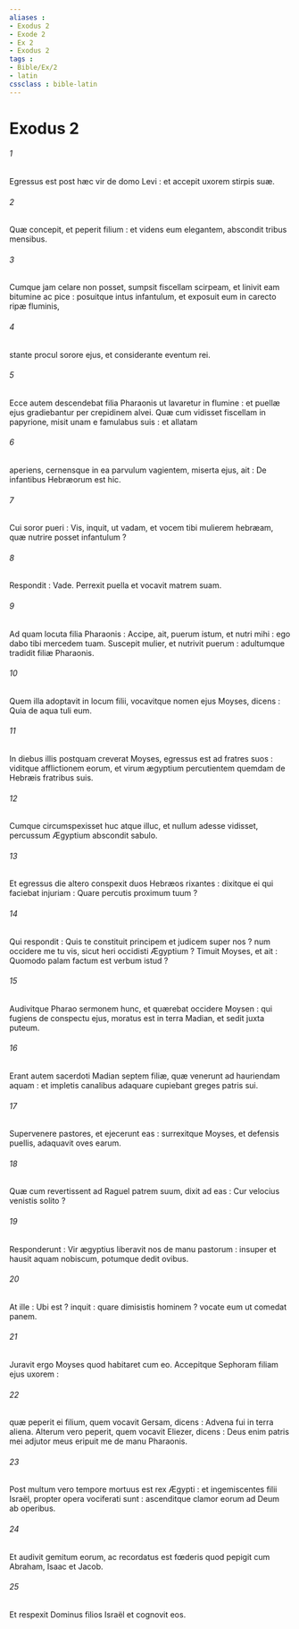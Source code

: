 ```yaml
---
aliases : 
- Exodus 2
- Exode 2
- Ex 2
- Exodus 2
tags : 
- Bible/Ex/2
- latin
cssclass : bible-latin
---
```


# Exodus 2

###### 1
Egressus est post hæc vir de domo Levi : et accepit uxorem stirpis suæ.
###### 2
Quæ concepit, et peperit filium : et videns eum elegantem, abscondit tribus mensibus.
###### 3
Cumque jam celare non posset, sumpsit fiscellam scirpeam, et linivit eam bitumine ac pice : posuitque intus infantulum, et exposuit eum in carecto ripæ fluminis,
###### 4
stante procul sorore ejus, et considerante eventum rei.
###### 5
Ecce autem descendebat filia Pharaonis ut lavaretur in flumine : et puellæ ejus gradiebantur per crepidinem alvei. Quæ cum vidisset fiscellam in papyrione, misit unam e famulabus suis : et allatam
###### 6
aperiens, cernensque in ea parvulum vagientem, miserta ejus, ait : De infantibus Hebræorum est hic.
###### 7
Cui soror pueri : Vis, inquit, ut vadam, et vocem tibi mulierem hebræam, quæ nutrire posset infantulum ?
###### 8
Respondit : Vade. Perrexit puella et vocavit matrem suam.
###### 9
Ad quam locuta filia Pharaonis : Accipe, ait, puerum istum, et nutri mihi : ego dabo tibi mercedem tuam. Suscepit mulier, et nutrivit puerum : adultumque tradidit filiæ Pharaonis.
###### 10
Quem illa adoptavit in locum filii, vocavitque nomen ejus Moyses, dicens : Quia de aqua tuli eum.
###### 11
In diebus illis postquam creverat Moyses, egressus est ad fratres suos : viditque afflictionem eorum, et virum ægyptium percutientem quemdam de Hebræis fratribus suis.
###### 12
Cumque circumspexisset huc atque illuc, et nullum adesse vidisset, percussum Ægyptium abscondit sabulo.
###### 13
Et egressus die altero conspexit duos Hebræos rixantes : dixitque ei qui faciebat injuriam : Quare percutis proximum tuum ?
###### 14
Qui respondit : Quis te constituit principem et judicem super nos ? num occidere me tu vis, sicut heri occidisti Ægyptium ? Timuit Moyses, et ait : Quomodo palam factum est verbum istud ?
###### 15
Audivitque Pharao sermonem hunc, et quærebat occidere Moysen : qui fugiens de conspectu ejus, moratus est in terra Madian, et sedit juxta puteum.
###### 16
Erant autem sacerdoti Madian septem filiæ, quæ venerunt ad hauriendam aquam : et impletis canalibus adaquare cupiebant greges patris sui.
###### 17
Supervenere pastores, et ejecerunt eas : surrexitque Moyses, et defensis puellis, adaquavit oves earum.
###### 18
Quæ cum revertissent ad Raguel patrem suum, dixit ad eas : Cur velocius venistis solito ?
###### 19
Responderunt : Vir ægyptius liberavit nos de manu pastorum : insuper et hausit aquam nobiscum, potumque dedit ovibus.
###### 20
At ille : Ubi est ? inquit : quare dimisistis hominem ? vocate eum ut comedat panem.
###### 21
Juravit ergo Moyses quod habitaret cum eo. Accepitque Sephoram filiam ejus uxorem :
###### 22
quæ peperit ei filium, quem vocavit Gersam, dicens : Advena fui in terra aliena. Alterum vero peperit, quem vocavit Eliezer, dicens : Deus enim patris mei adjutor meus eripuit me de manu Pharaonis.
###### 23
Post multum vero tempore mortuus est rex Ægypti : et ingemiscentes filii Israël, propter opera vociferati sunt : ascenditque clamor eorum ad Deum ab operibus.
###### 24
Et audivit gemitum eorum, ac recordatus est fœderis quod pepigit cum Abraham, Isaac et Jacob.
###### 25
Et respexit Dominus filios Israël et cognovit eos.
